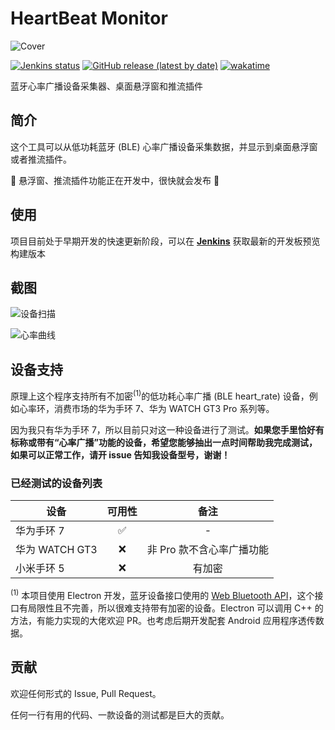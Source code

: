 # HeartBeat Monitor

![Cover](https://socialify.git.ci/HoshinoSuzumi/HeartBeatMonitor/image?description=1&descriptionEditable=%E8%93%9D%E7%89%99%E5%BF%83%E7%8E%87%E5%B9%BF%E6%92%AD%E8%AE%BE%E5%A4%87%E9%87%87%E9%9B%86%E5%99%A8%E3%80%81%E6%A1%8C%E9%9D%A2%E6%82%AC%E6%B5%AE%E7%AA%97%E5%92%8C%E6%8E%A8%E6%B5%81%E6%8F%92%E4%BB%B6&font=KoHo&issues=1&logo=https%3A%2F%2Fraw.githubusercontent.com%2FHoshinoSuzumi%2FHoshinoSuzumi%2Fmaster%2Fimages%2F202209282211354.png&owner=1&pattern=Circuit%20Board&pulls=1&stargazers=1&theme=Light)

[![Jenkins status](http://ci.uniiem.com/job/HeartBeatMonitor/badge/icon)](http://ci.uniiem.com/job/HeartBeatMonitor/lastBuild/)
[![GitHub release (latest by date)](https://img.shields.io/github/v/release/HoshinoSuzumi/HeartBeatMonitor)](https://github.com/HoshinoSuzumi/HeartBeatMonitor/releases/latest)
[![wakatime](https://wakatime.com/badge/user/589c46ee-6ba6-403c-bc9f-3a7aef5b206c/project/09dbf99c-f931-465c-829d-d1648bf7c4ef.svg)](https://wakatime.com/badge/user/589c46ee-6ba6-403c-bc9f-3a7aef5b206c/project/09dbf99c-f931-465c-829d-d1648bf7c4ef)

蓝牙心率广播设备采集器、桌面悬浮窗和推流插件

## 简介

这个工具可以从低功耗蓝牙 (BLE) 心率广播设备采集数据，并显示到桌面悬浮窗或者推流插件。

🚧 悬浮窗、推流插件功能正在开发中，很快就会发布 🚧

## 使用

项目目前处于早期开发的快速更新阶段，可以在 [**Jenkins**](http://ci.uniiem.com/job/HeartBeatMonitor/lastSuccessfulBuild/) 获取最新的开发板预览构建版本

## 截图

![设备扫描](https://raw.githubusercontents.com/HoshinoSuzumi/HoshinoSuzumi/master/images/202209282245007.png)

![心率曲线](https://raw.githubusercontents.com/HoshinoSuzumi/HoshinoSuzumi/master/images/202209282246455.png)

## 设备支持

原理上这个程序支持所有不加密<sup>(1)</sup>的低功耗心率广播 (BLE heart_rate) 设备，例如心率环，消费市场的华为手环 7、华为 WATCH GT3 Pro 系列等。

因为我只有华为手环 7，所以目前只对这一种设备进行了测试。**如果您手里恰好有标称或带有“心率广播”功能的设备，希望您能够抽出一点时间帮助我完成测试，如果可以正常工作，请开 issue 告知我设备型号，谢谢！**

### 已经测试的设备列表

设备|可用性|备注
-----|:---:|:---:
华为手环 7|✅|-
华为 WATCH GT3|❌|非 Pro 款不含心率广播功能
小米手环 5|❌|有加密

<sup>(1)</sup> 本项目使用 Electron 开发，蓝牙设备接口使用的 [Web Bluetooth API](https://developer.mozilla.org/en-US/docs/Web/API/Web_Bluetooth_API)，这个接口有局限性且不完善，所以很难支持带有加密的设备。Electron 可以调用 C++ 的方法，有能力实现的大佬欢迎 PR。也考虑后期开发配套 Android 应用程序透传数据。

## 贡献

欢迎任何形式的 Issue, Pull Request。

任何一行有用的代码、一款设备的测试都是巨大的贡献。
